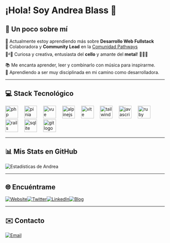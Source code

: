 # ¡Hola! Soy Andrea Blass 👋

## 🌸 Un poco sobre mí  
🌱 Actualmente estoy aprendiendo más sobre **Desarrollo Web Fullstack**  
💬 Colaboradora y **Community Lead** en la [Comunidad Pathways](https://oscarswanros.com/comunidad/)  
🎻࿔🍂 Curiosa y creativa, entusiasta del **cello** y amante del **metal**! 🤘🎸🎶  
📚 Me encanta aprender, leer y combinarlo con música para inspirarme.  
💪 Aprendiendo a ser muy disciplinada en mi camino como desarrolladora.

---

## 💻 Stack Tecnológico

<div align="left">
  <img src="https://skillicons.dev/icons?i=php" height="40" alt="php logo" />
  <img width="12" />
  <img src="https://skillicons.dev/icons?i=pinia" height="40" alt="pinia logo" />
  <img width="12" />
  <img src="https://skillicons.dev/icons?i=vue" height="40" alt="vue logo" />
  <img width="12" />
  <img src="https://skillicons.dev/icons?i=alpinejs" height="40" alt="alpinejs logo" />
  <img width="12" />
  <img src="https://skillicons.dev/icons?i=vite" height="40" alt="vite logo" />
  <img width="12" />
  <img src="https://skillicons.dev/icons?i=tailwind" height="40" alt="tailwindcss logo" />
  <img width="12" />
  <img src="https://skillicons.dev/icons?i=js" height="40" alt="javascript logo" />
  <img width="12" />
  <img src="https://skillicons.dev/icons?i=ruby" height="40" alt="ruby logo" />
  <img width="12" />
  <img src="https://skillicons.dev/icons?i=rails" height="40" alt="rails logo" />
  <img width="12" />
  <img src="https://skillicons.dev/icons?i=sqlite" height="40" alt="sqlite logo" />
  <img width="12" />
  <img src="https://skillicons.dev/icons?i=git" height="40" alt="git logo" />
</div>

---

## 📊 Mis Stats en GitHub  
![Estadísticas de Andrea](https://github-readme-stats.vercel.app/api?username=andreablass&theme=buefy&show_icons=true&count_private=true&title_color=f00c8c&text_color=852966&icon_color=fa87d4)

---

## 🌐 Encuéntrame  

[![Website](https://img.shields.io/badge/Website-AndreaBlass-f3bede?style=for-the-badge&logo=googlechrome&logoColor=white&labelColor=f7d3e9)](https://andreablass.com)[![Twitter](https://img.shields.io/badge/Twitter-@usrdeaba-c8f5bd?style=for-the-badge&logo=twitter&logoColor=white&labelColor=e3fade)](https://x.com/usrdeaba)[![LinkedIn](https://img.shields.io/badge/LinkedIn-AndreaBlass-C6B6F4?style=for-the-badge&logo=linkedin&logoColor=white&labelColor=d7cbf7)](https://www.linkedin.com/in/andrea-blass-3a63441b7/)[![Blog](https://img.shields.io/badge/Blog-AndreaBlass-F9E49A?style=for-the-badge&logo=astro&logoColor=white&labelColor=fcf1cc)](https://blog.andreablass.com)  

---

## ✉️ Contacto  

[![Email](https://img.shields.io/badge/andrea@gmail-6666FF?style=for-the-badge&logo=gmail&logoColor=white&labelColor=c1c1ff)](mailto:hello@andreablass.com)


